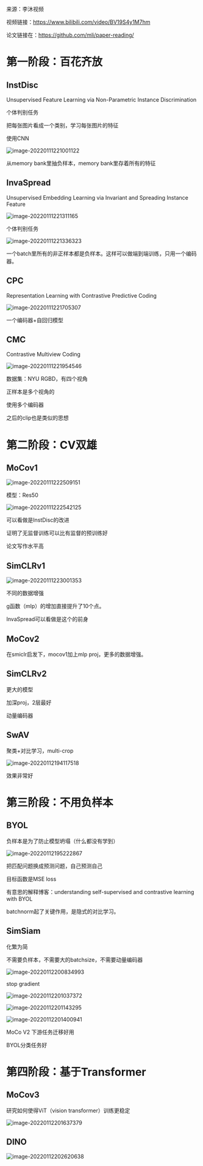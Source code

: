 来源：李沐视频

视频链接：https://www.bilibili.com/video/BV19S4y1M7hm

论文链接在：https://github.com/mli/paper-reading/

# 第一阶段：百花齐放

## InstDisc

Unsupervised Feature Learning via Non-Parametric Instance Discrimination

个体判别任务

把每张图片看成一个类别，学习每张图片的特征

使用CNN

![image-20220111221001122](img/image-20220111221001122.png)

从memory bank里抽负样本，memory bank里存着所有的特征



## InvaSpread

Unsupervised Embedding Learning via Invariant and Spreading Instance Feature

![image-20220111221311165](img/image-20220111221311165.png)

个体判别任务

![image-20220111221336323](img/image-20220111221336323.png)

一个batch里所有的非正样本都是负样本。这样可以做端到端训练，只用一个编码器。



## CPC

Representation Learning with Contrastive Predictive Coding

![image-20220111221705307](img/image-20220111221705307.png)

一个编码器+自回归模型



## CMC

Contrastive Multiview Coding

![image-20220111221954546](img/image-20220111221954546.png)

数据集：NYU RGBD，有四个视角

正样本是多个视角的

使用多个编码器

之后的clip也是类似的思想

# 第二阶段：CV双雄



## MoCov1

![image-20220111222509151](img/image-20220111222509151.png)

模型：Res50

![image-20220111222542125](img/image-20220111222542125.png)

可以看做是InstDisc的改进

证明了无监督训练可以比有监督的预训练好

论文写作水平高

## SimCLRv1

![image-20220111223001353](img/image-20220111223001353.png)

不同的数据增强

g函数（mlp）的增加直接提升了10个点。

InvaSpread可以看做是这个的前身

## MoCov2

 在smiclr启发下，mocov1加上mlp proj，更多的数据增强。

## SimCLRv2

更大的模型

加深proj，2层最好

动量编码器

## SwAV

聚类+对比学习，multi-crop

![image-20220112194117518](img/image-20220112194117518.png)

效果非常好



# 第三阶段：不用负样本

## BYOL

负样本是为了防止模型坍塌（什么都没有学到）

![image-20220112195222867](img/image-20220112195222867.png)

把匹配问题换成预测问题，自己预测自己

目标函数是MSE loss

有意思的解释博客：understanding self-supervised and contrastive learning with BYOL

batchnorm起了关键作用，是隐式的对比学习。

## SimSiam

化繁为简

不需要负样本，不需要大的batchsize，不需要动量编码器

![image-20220112200834993](img/image-20220112200834993.png)

stop gradient

![image-20220112201037372](img/image-20220112201037372.png)

![image-20220112201143295](img/image-20220112201143295.png)

![image-20220112201400941](img/image-20220112201400941.png)

MoCo V2 下游任务迁移好用

BYOL分类任务好

# 第四阶段：基于Transformer

## MoCov3

研究如何使得ViT（vision transformer）训练更稳定

![image-20220112201637379](img/image-20220112201637379.png)



## DINO

![image-20220112202620638](img/image-20220112202620638.png)

